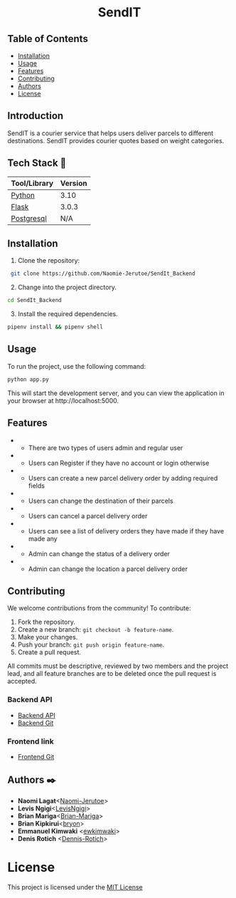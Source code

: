 <h1 align="center">SendIT</h1> 

## Table of Contents

- [Installation](##Installation)
- [Usage](##Usage)
- [Features](##Features)
- [Contributing](##Contributing)
- [Authors](##Authors)
- [License](#License)

## Introduction

SendIT is a courier service that helps users deliver parcels to different destinations. SendIT provides courier quotes based on weight categories.

## Tech Stack :poodle:

| Tool/Library                           | Version |
| -------------------------------------- | ------- |
| [Python](https://www.rust-lang.org/)   | 3.10    |
| [Flask](https://actix.rs/actix/actix/) | 3.0.3    |
| [Postgresql](https://www.arangodb.com/)| N/A   |


## Installation

1. Clone the repository:
```bash
 git clone https://github.com/Naomie-Jerutoe/SendIt_Backend
```

2. Change into the project directory.

```bash
cd SendIt_Backend
```
3. Install the required dependencies.

```bash
pipenv install && pipenv shell
```

## Usage

To run the project, use the following command:
```bash
python app.py
```
This will start the development server, and you can view the application in your browser at http://localhost:5000.

## Features

- * There are two types of users admin and regular user
- * Users can Register if they have no account or login otherwise
- * Users can create a new parcel delivery order by adding required fields
- * Users can change the destination of their parcels
- * Users can cancel a parcel delivery order
- * Users can see a list of delivery orders they have made if they have made any
- * Admin can change the status of a delivery order
- * Admin can change the location a parcel delivery order

## Contributing
We welcome contributions from the community! To contribute:

1. Fork the repository.
2. Create a new branch: `git checkout -b feature-name`.
3. Make your changes.
4. Push your branch: `git push origin feature-name`.
5. Create a pull request.

All commits must be descriptive, reviewed by two members and the project lead, and all feature branches are to be deleted once the pull request is accepted.

### Backend API
- [Backend API](https://sendit-backend-qhth.onrender.com)
- [Backend Git](https://github.com/Naomie-Jerutoe/SendIt_Backend)

### Frontend link
- [Frontend Git](https://github.com/Naomie-Jerutoe/SendIt_Frontend)

## Authors :black_nib:

- **Naomi Lagat**<[Naomi-Jerutoe](https://github.com/Naomie-Jerutoe)>
- **Levis Ngigi**<[LevisNgigi](https://github.com/LevisNgigi)>
- **Brian Mariga**<[Brian-Mariga](https://github.com/Brian-Mariga)>
- **Brian Kipkirui**<[bryon](https://github.com/bryokn)>
- **Emmanuel Kimwaki** <[ewkimwaki](https://github.com/ewkimwaki)>
- **Denis Rotich** <[Dennis-Rotich](https://github.com/Dennis-Rotich)>

# License

This project is licensed under the [MIT License](LICENSE)
